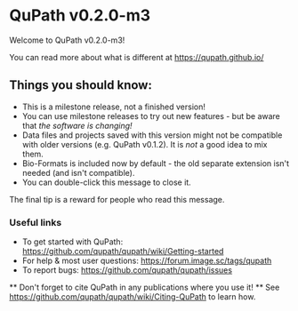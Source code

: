 QuPath v0.2.0-m3
==============

Welcome to QuPath v0.2.0-m3!

You can read more about what is different at https://qupath.github.io/

## Things you should know:
* This is a milestone release, not a finished version!
* You can use milestone releases to try out new features - but be aware that *the software is changing!*
* Data files and projects saved with this version might not be compatible with older versions (e.g. QuPath v0.1.2). It is *not* a good idea to mix them.
* Bio-Formats is included now by default - the old separate extension isn't needed (and isn't compatible).
* You can double-click this message to close it.

The final tip is a reward for people who read this message.


### Useful links
* To get started with QuPath: https://github.com/qupath/qupath/wiki/Getting-started
* For help & most user questions: https://forum.image.sc/tags/qupath
* To report bugs: https://github.com/qupath/qupath/issues

** Don't forget to cite QuPath in any publications where you use it! **
See https://github.com/qupath/qupath/wiki/Citing-QuPath to learn how.
